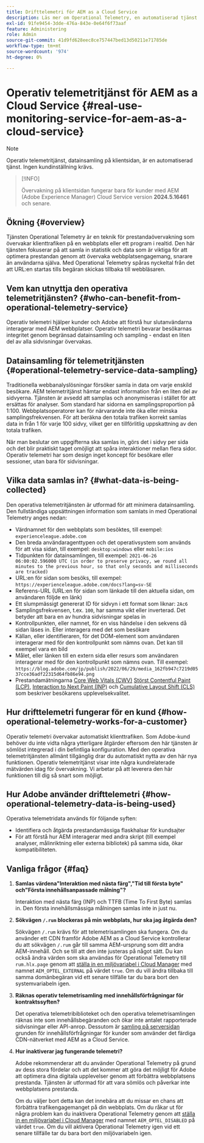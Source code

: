 ```yaml
---
title: Drifttelemetri för AEM as a Cloud Service
description: Läs mer om Operational Telemetry, en automatiserad tjänst som gör det möjligt att övervaka datainsamlingen på klientsidan.
exl-id: 91fe9454-3dde-476a-843e-0e64f6f73aaf
feature: Administering
role: Admin
source-git-commit: 41d9fd628eec8ce757447bed13d50211e71785de
workflow-type: tm+mt
source-wordcount: '974'
ht-degree: 0%

---
```


# Operativ telemetritjänst för AEM as a Cloud Service {#real-use-monitoring-service-for-aem-as-a-cloud-service}

>[!NOTE]
>
>Operativ telemetritjänst, datainsamling på klientsidan, är en automatiserad tjänst. Ingen kundinställning krävs.

>[!INFO]
>
>Övervakning på klientsidan fungerar bara för kunder med AEM (Adobe Experience Manager) Cloud Service version **2024.5.16461** och senare.

## Ökning {#overview}

Tjänsten Operational Telemetry är en teknik för prestandaövervakning som övervakar klienttrafiken på en webbplats eller ett program i realtid. Den här tjänsten fokuserar på att samla in statistik och data som är viktiga för att optimera prestandan genom att övervaka webbplatsengagemang, snarare än användarna själva. Med Operational Telemetry spåras nyckeltal från det att URL:en startas tills begäran skickas tillbaka till webbläsaren.

## Vem kan utnyttja den operativa telemetritjänsten? {#who-can-benefit-from-operational-telemetry-service}

Operativ telemetri hjälper kunder och Adobe att förstå hur slutanvändarna interagerar med AEM webbplatser. Operativ telemetri bevarar besökarnas integritet genom begränsad datainsamling och sampling - endast en liten del av alla sidvisningar övervakas.

## Datainsamling för telemetritjänsten {#operational-telemetry-service-data-sampling}

Traditionella webbanalyslösningar försöker samla in data om varje enskild besökare. AEM telemetritjänst hämtar endast information från en liten del av sidvyerna. Tjänsten är avsedd att samplas och anonymiseras i stället för att ersättas för analyser. Som standard har sidorna en samplingsproportion på 1:100. Webbplatsoperatorer kan för närvarande inte öka eller minska samplingsfrekvensen. För att beräkna den totala trafiken korrekt samlas data in från 1 för varje 100 sidvy, vilket ger en tillförlitlig uppskattning av den totala trafiken.

När man beslutar om uppgifterna ska samlas in, görs det i sidvy per sida och det blir praktiskt taget omöjligt att spåra interaktioner mellan flera sidor. Operativ telemetri har som design inget koncept för besökare eller sessioner, utan bara för sidvisningar.

## Vilka data samlas in? {#what-data-is-being-collected}

Den operativa telemetritjänsten är utformad för att minimera datainsamling. Den fullständiga uppsättningen information som samlats in med Operational Telemetry anges nedan:

* Värdnamnet för den webbplats som besöktes, till exempel: `experienceleague.adobe.com`
* Den breda användaragenttypen och det operativsystem som används för att visa sidan, till exempel: `desktop:windows` eller `mobile:ios`
* Tidpunkten för datainsamlingen, till exempel: `2021-06-26 06:00:02.596000 UTC (in order to preserve privacy, we round all minutes to the previous hour, so that only seconds and milliseconds are tracked)`
* URL:en för sidan som besöks, till exempel: `https://experienceleague.adobe.com/docs?lang=sv-SE`
* Referens-URL (URL:en för sidan som länkade till den aktuella sidan, om användaren följde en länk)
* Ett slumpmässigt genererat ID för sidvyn i ett format som liknar: `2Ac6`
* Samplingsfrekvensen, t.ex. `100`, har samma vikt eller inverterad. Det betyder att bara en av hundra sidvisningar spelas in
* Kontrollpunkten, eller namnet, för en viss händelse i den sekvens då sidan läses in. Eller interagera med det som besökare
* Källan, eller identifieraren, för det DOM-element som användaren interagerar med för den kontrollpunkt som nämns ovan. Det kan till exempel vara en bild
* Målet, eller länken till en extern sida eller resurs som användaren interagerar med för den kontrollpunkt som nämns ovan. Till exempel: `https://blog.adobe.com/jp/publish/2022/06/29/media_162fb947c7219d0537cce36adf22315d64fb86e94.png`
* Prestandamätningarna [Core Web Vitals (CWV)](https://web.dev/articles/lcp) [Störst Contentful Paint (LCP)](https://web.dev/articles/lcp), [Interaction to Next Paint (INP)](https://web.dev/articles/inp) och [Cumulative Layout Shift (CLS)](https://web.dev/articles/cls) som beskriver besökarens upplevelsekvalitet.

## Hur drifttelemetri fungerar för en kund {#how-operational-telemetry-works-for-a-customer}

Operativ telemetri övervakar automatiskt klienttrafiken. Som Adobe-kund behöver du inte vidta några ytterligare åtgärder eftersom den här tjänsten är sömlöst integrerad i din befintliga konfiguration. Med den operativa telemetritjänsten allmänt tillgänglig drar du automatiskt nytta av den här nya funktionen. Operativ telemetritjänst visar inte några kundrelaterade mätvärden idag för övervakning. Vi arbetar på att leverera den här funktionen till dig så snart som möjligt.

<!-- Alexandru: hiding temporarily, until we figure out where this needs to be linked to 

If you wish to leverage more insights with this new feature to optimize your digital experiences effortlessly, please see here (link to Row 99). -->

## Hur Adobe använder drifttelemetri {#how-operational-telemetry-data-is-being-used}

Operativa telemetridata används för följande syften:

* Identifiera och åtgärda prestandamässiga flaskhalsar för kundsajter
* För att förstå hur AEM interagerar med andra skript (till exempel analyser, målinriktning eller externa bibliotek) på samma sida, ökar kompatibiliteten.
<!--
## Limitations and understanding variance in page views and performance metrics {#limitations-and-understanding-variance-in-page-views-and-performance-metrics}

Here are key considerations for customers to keep in mind when interpreting their Operational Telemetry data:

1. **Tracker blockers**

   * End-users employing tracker blockers or privacy extensions can impede Operational Telemetry data collection, as these tools restrict the tracking scripts' execution. This restriction may lead to underreported page views and user interactions, creating a discrepancy between actual site activity and the data captured by Operational Telemetry.

1. **Limitations in capturing headless API/JSON calls**

   * Operational Telemetry data service focuses on the client-side experience and doesn't capture the backend API or JSON calls made from a non-AEM headless app at this time. The exclusion of these calls from Operational Telemetry service data creates variances from the content requests measured by CDN Analytics.
-->

## Vanliga frågor {#faq}

<!-- REMOVED THIS FAQ AS PER EMAIL REQUEST FROM SHWETA DUA, SEPTEMBER 4, 2024 TO THE DL-AEM-DOCS GROUP 
1. **Can customers integrate the Operational Telemetry service scripts with third-party systems like Dynatrace?**

   Yes.
-->

1. **Samlas värdena&quot;Interaktion med nästa färg&quot;,&quot;Tid till första byte&quot; och&quot;Första innehållsanpassade målning&quot;?**

   Interaktion med nästa färg (INP) och TTFB (Time To First Byte) samlas in.  Den första innehållsmässiga målningen samlas inte in just nu.

1. **Sökvägen `/.rum` blockeras på min webbplats, hur ska jag åtgärda den?**

   Sökvägen `/.rum` krävs för att telemetrisamlingen ska fungera. Om du använder ett CDN framför Adobe AEM as a Cloud Service kontrollerar du att sökvägen `/.rum` går till samma AEM-ursprung som ditt andra AEM-innehåll. Och se till att den inte justeras på något sätt. Du kan också ändra värden som ska användas för Operational Telemetry till `rum.hlx.page` genom att [ställa in en miljövariabel i Cloud Manager](/help/implementing/cloud-manager/environment-variables.md#add-variables) med namnet `AEM_OPTEL_EXTERNAL` på värdet `true`. Om du vill ändra tillbaka till samma domänbegäran vid ett senare tillfälle tar du bara bort den systemvariabeln igen.

1. **Räknas operativ telemetrisamling med innehållsförfrågningar för kontraktssyften?**

   Det operativa telemetribiblioteket och den operativa telemetrisamlingen räknas inte som innehållsbegäranden och ökar inte antalet rapporterade sidvisningar eller API-anrop. Dessutom är [samling på serversidan](#serverside-collection) grunden för innehållsförfrågningar för kunder som använder det färdiga CDN-nätverket med AEM as a Cloud Service.

1. **Hur inaktiverar jag fungerande telemetri?**

   Adobe rekommenderar att du använder Operational Telemetry på grund av dess stora fördelar och att det kommer att göra det möjligt för Adobe att optimera dina digitala upplevelser genom att förbättra webbplatsens prestanda. Tjänsten är utformad för att vara sömlös och påverkar inte webbplatsens prestanda.

   Om du väljer bort detta kan det innebära att du missar en chans att förbättra trafikengagemanget på din webbplats. Om du råkar ut för några problem kan du inaktivera Operational Telemetry genom att [ställa in en miljövariabel i Cloud Manager](/help/implementing/cloud-manager/environment-variables.md#add-variables) med namnet `AEM_OPTEL_DISABLED` på värdet `true`. Om du vill aktivera Operational Telemetry igen vid ett senare tillfälle tar du bara bort den miljövariabeln igen.
